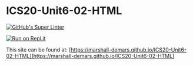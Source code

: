 # ICS20-Unit6-02-HTML 

[![GitHub's Super Linter](https://github.com/marshall-demars/ICS20-Unit6-02-HTML/workflows/GitHub's%20Super%20Linter/badge.svg)](https://github.com/marshall-demars/ICS20-Unit6-02-HTML/actions)

[![Run on Repl.it](https://repl.it/badge/github/marshall-demars/ICS20-Unit6-02-HTML)](https://repl.it/github/marshall-demars/ICS20-Unit6-02-HTML)

This site can be found at: [https://marshall-demars.github.io/ICS20-Unit6-02-HTML](https://marshall-demars.github.io/ICS20-Unit6-02-HTML)
